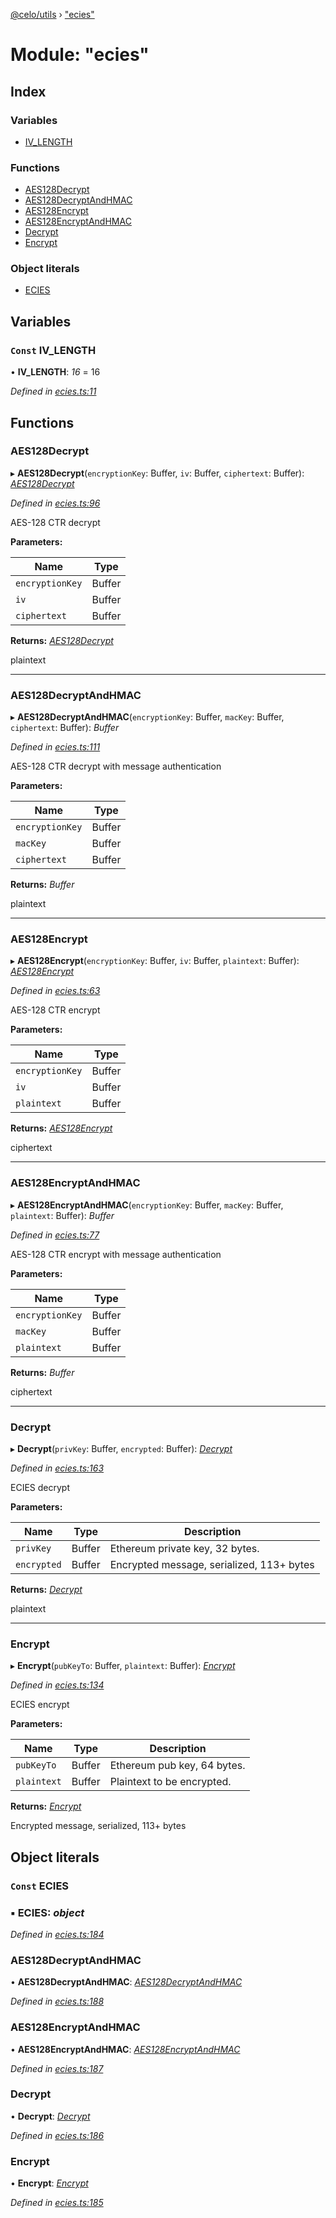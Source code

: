 [@celo/utils](../README.md) › ["ecies"](_ecies_.md)

# Module: "ecies"

## Index

### Variables

* [IV_LENGTH](_ecies_.md#const-iv_length)

### Functions

* [AES128Decrypt](_ecies_.md#aes128decrypt)
* [AES128DecryptAndHMAC](_ecies_.md#aes128decryptandhmac)
* [AES128Encrypt](_ecies_.md#aes128encrypt)
* [AES128EncryptAndHMAC](_ecies_.md#aes128encryptandhmac)
* [Decrypt](_ecies_.md#decrypt)
* [Encrypt](_ecies_.md#encrypt)

### Object literals

* [ECIES](_ecies_.md#const-ecies)

## Variables

### `Const` IV_LENGTH

• **IV_LENGTH**: *16* = 16

*Defined in [ecies.ts:11](https://github.com/celo-org/celo-monorepo/blob/master/packages/sdk/utils/src/ecies.ts#L11)*

## Functions

###  AES128Decrypt

▸ **AES128Decrypt**(`encryptionKey`: Buffer, `iv`: Buffer, `ciphertext`: Buffer): *[AES128Decrypt](_ecies_.md#aes128decrypt)*

*Defined in [ecies.ts:96](https://github.com/celo-org/celo-monorepo/blob/master/packages/sdk/utils/src/ecies.ts#L96)*

AES-128 CTR decrypt

**Parameters:**

Name | Type |
------ | ------ |
`encryptionKey` | Buffer |
`iv` | Buffer |
`ciphertext` | Buffer |

**Returns:** *[AES128Decrypt](_ecies_.md#aes128decrypt)*

plaintext

___

###  AES128DecryptAndHMAC

▸ **AES128DecryptAndHMAC**(`encryptionKey`: Buffer, `macKey`: Buffer, `ciphertext`: Buffer): *Buffer*

*Defined in [ecies.ts:111](https://github.com/celo-org/celo-monorepo/blob/master/packages/sdk/utils/src/ecies.ts#L111)*

AES-128 CTR decrypt with message authentication

**Parameters:**

Name | Type |
------ | ------ |
`encryptionKey` | Buffer |
`macKey` | Buffer |
`ciphertext` | Buffer |

**Returns:** *Buffer*

plaintext

___

###  AES128Encrypt

▸ **AES128Encrypt**(`encryptionKey`: Buffer, `iv`: Buffer, `plaintext`: Buffer): *[AES128Encrypt](_ecies_.md#aes128encrypt)*

*Defined in [ecies.ts:63](https://github.com/celo-org/celo-monorepo/blob/master/packages/sdk/utils/src/ecies.ts#L63)*

AES-128 CTR encrypt

**Parameters:**

Name | Type |
------ | ------ |
`encryptionKey` | Buffer |
`iv` | Buffer |
`plaintext` | Buffer |

**Returns:** *[AES128Encrypt](_ecies_.md#aes128encrypt)*

ciphertext

___

###  AES128EncryptAndHMAC

▸ **AES128EncryptAndHMAC**(`encryptionKey`: Buffer, `macKey`: Buffer, `plaintext`: Buffer): *Buffer*

*Defined in [ecies.ts:77](https://github.com/celo-org/celo-monorepo/blob/master/packages/sdk/utils/src/ecies.ts#L77)*

AES-128 CTR encrypt with message authentication

**Parameters:**

Name | Type |
------ | ------ |
`encryptionKey` | Buffer |
`macKey` | Buffer |
`plaintext` | Buffer |

**Returns:** *Buffer*

ciphertext

___

###  Decrypt

▸ **Decrypt**(`privKey`: Buffer, `encrypted`: Buffer): *[Decrypt](_ecies_.md#decrypt)*

*Defined in [ecies.ts:163](https://github.com/celo-org/celo-monorepo/blob/master/packages/sdk/utils/src/ecies.ts#L163)*

ECIES decrypt

**Parameters:**

Name | Type | Description |
------ | ------ | ------ |
`privKey` | Buffer | Ethereum private key, 32 bytes. |
`encrypted` | Buffer | Encrypted message, serialized, 113+ bytes |

**Returns:** *[Decrypt](_ecies_.md#decrypt)*

plaintext

___

###  Encrypt

▸ **Encrypt**(`pubKeyTo`: Buffer, `plaintext`: Buffer): *[Encrypt](_ecies_.md#encrypt)*

*Defined in [ecies.ts:134](https://github.com/celo-org/celo-monorepo/blob/master/packages/sdk/utils/src/ecies.ts#L134)*

ECIES encrypt

**Parameters:**

Name | Type | Description |
------ | ------ | ------ |
`pubKeyTo` | Buffer | Ethereum pub key, 64 bytes. |
`plaintext` | Buffer | Plaintext to be encrypted. |

**Returns:** *[Encrypt](_ecies_.md#encrypt)*

Encrypted message, serialized, 113+ bytes

## Object literals

### `Const` ECIES

### ▪ **ECIES**: *object*

*Defined in [ecies.ts:184](https://github.com/celo-org/celo-monorepo/blob/master/packages/sdk/utils/src/ecies.ts#L184)*

###  AES128DecryptAndHMAC

• **AES128DecryptAndHMAC**: *[AES128DecryptAndHMAC](_ecies_.md#aes128decryptandhmac)*

*Defined in [ecies.ts:188](https://github.com/celo-org/celo-monorepo/blob/master/packages/sdk/utils/src/ecies.ts#L188)*

###  AES128EncryptAndHMAC

• **AES128EncryptAndHMAC**: *[AES128EncryptAndHMAC](_ecies_.md#aes128encryptandhmac)*

*Defined in [ecies.ts:187](https://github.com/celo-org/celo-monorepo/blob/master/packages/sdk/utils/src/ecies.ts#L187)*

###  Decrypt

• **Decrypt**: *[Decrypt](_ecies_.md#decrypt)*

*Defined in [ecies.ts:186](https://github.com/celo-org/celo-monorepo/blob/master/packages/sdk/utils/src/ecies.ts#L186)*

###  Encrypt

• **Encrypt**: *[Encrypt](_ecies_.md#encrypt)*

*Defined in [ecies.ts:185](https://github.com/celo-org/celo-monorepo/blob/master/packages/sdk/utils/src/ecies.ts#L185)*
